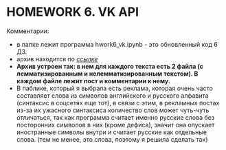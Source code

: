 # HOMEWORK 6. VK API

Комментарии:
* в папке лежит программа hwork6_vk.ipynb - это обновленный код 6 ДЗ.
* архив находится по *[ссылке](https://drive.google.com/drive/folders/1mVFnv1Pvs925ay_dLDRacv7Y04x4oIT5?usp=sharing)*
* **Архив устроен так: в нем для каждого текста есть 2 файла (с лемматизированным и нелемматизированным текстом). В каждом файле лежит пост и комментарии к нему.**
* В паблике, который я выбрала есть реклама, которая очень часто составляет слова из символов английского и русского алфавита (синтаксис в соцсетях еще тот), в связи с этим, в рекламных постах из-за их ужасного синтаксиса количество слов может чуть-чуть отличаться, так как программа считает именно русские слова без посторонних символов в них (кроме дефиса), значит она опускает иностранные символы внутри и считает русские как отдельные слова. (тем не менее, это слова, поэтому я решила сделать так)

